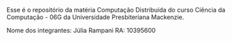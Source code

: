Esse é o repositório da matéria Computação Distribuída do curso Ciência da Computação - 06G da Universidade Presbiteriana Mackenzie.

Nome dos integrantes: Júlia Rampani
RA: 10395600

